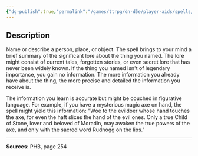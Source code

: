 ```yaml
---
{"dg-publish":true,"permalink":"/games/ttrpg/dn-d5e/player-aids/spells/level-5/legend-lore/","tags":["TTRPG/DND/5e","verbal","somatic","material"]}
---
```



## Description
Name or describe a person, place, or object.
The spell brings to your mind a brief summary of the significant lore about the thing you named.
The lore might consist of current tales, forgotten stories, or even secret lore that has never been widely known.
If the thing you named isn't of legendary importance, you gain no information.
The more information you already have about the thing, the more precise and detailed the information you receive is.

The information you learn is accurate but might be couched in figurative language.
For example, if you have a mysterious magic axe on hand, the spell might yield this information: "Woe to the evildoer whose hand touches the axe, for even the haft slices the hand of the evil ones.
Only a true Child of Stone, lover and beloved of Moradin, may awaken the true powers of the axe, and only with the sacred word Rudnogg on the lips."

---

**Sources:** PHB, page 254
